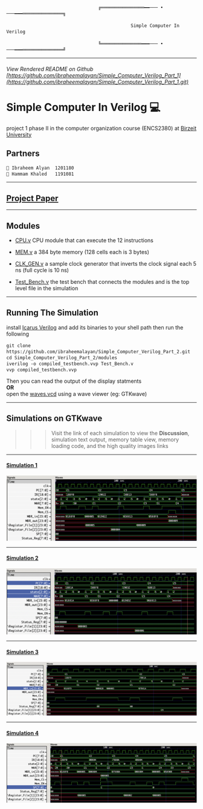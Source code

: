                                       ╔════════════════━━─── • ───━━━═══════════════╗

                                                  Simple Computer In Verilog

                                      ╚═══════════════━━━─── • ───━━━═══════════════╝

-----------


###### View Rendered README on Github [https://github.com/ibraheemalayan/Simple_Computer_Verilog_Part_1](https://github.com/ibraheemalayan/Simple_Computer_Verilog_Part_1.git)

# Simple Computer In Verilog 💻

project 1 phase II in the computer organization course (ENCS2380) at [Birzeit University](https://www.birzeit.edu/)

## Partners 

```
👷 Ibraheem Alyan  1201180
👷 Hammam Khaled   1191081
```

------------------------------

## [Project Paper](https://drive.google.com/file/d/1CynuBT3mAd_htxdpWnm3OeJVcPVh-bn9/view?usp=sharing)

------------------------------

## Modules

* [CPU.v](./modules/CPU.v)
CPU module that can execute the 12 instructions

* [MEM.v](./modules/MEM.v)
a 384 byte memory (128 cells each is 3 bytes)    

* [CLK_GEN.v](./modules/CLK_GEN.v)
a sample clock generator that inverts the clock signal each 5 ns (full cycle is 10 ns)    

* [Test_Bench.v](./modules/Test_Bench.v)
the test bench that connects the modules and is the top level file in the simulation        

------------------------------

## Running The Simulation

install [Icarus Verilog](https://github.com/steveicarus/iverilog) and add its binaries to your shell path then run the following

```
git clone https://github.com/ibraheemalayan/Simple_Computer_Verilog_Part_2.git
cd Simple_Computer_Verilog_Part_2/modules
iverilog -o compiled_testbench.vvp Test_Bench.v
vvp compiled_testbench.vvp
```

Then you can read the output of the display statments     
**OR**     
open the [waves.vcd](./modules/waves.vcd) using a wave viewer (eg: GTKwave)    

------------------------------

## Simulations on GTKwave

>>> Visit the link of each simulation to view the **Discussion**, simulation text output, memory table view, memory loading code, and the high quality images links

------------------------------

#### [Simulation 1](Simulation_1.md)
![waveform on GTKwave](./img/simulation_1_screenshot.png)

------------------------------

#### [Simulation 2](Simulation_2.md)
![waveform on GTKwave](./img/simulation_2_screenshot.png)

------------------------------

#### [Simulation 3](Simulation_3.md)
![waveform on GTKwave](./img/simulation_3_screenshot.png)

------------------------------

#### [Simulation 4](Simulation_4.md)
![waveform on GTKwave](./img/simulation_4_screenshot.png)

